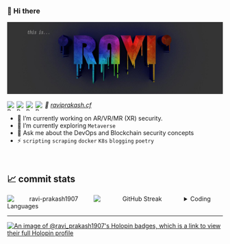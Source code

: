 ### 👋 Hi there 
![header image](assets/banner.jpeg)

<a href="https://www.instagram.com/ravi_prakash1907/">
  <img align="left" alt="Ravi's LinkedIN" width="22" height="22" src="https://cdn.simpleicons.org/instagram" />
</a>
<a href="https://www.linkedin.com/in/ravi-prakash1907/">
  <img align="left" alt="Ravi's LinkedIN" width="22" height="22" src="https://cdn.simpleicons.org/linkedin" />
</a>
<a href="https://twitter.com/73MP0R4L">
  <img align="left" alt="Ravi's LinkedIN" width="22" height="22" src="https://cdn.simpleicons.org/x" />
</a>
<a href="https://ravi-prakash1907.medium.com/">
  <img align="left" alt="Ravi's LinkedIN" width="22" height="22" src="https://cdn.simpleicons.org/medium" />
</a>

<!--
![](https://visitor-badge.glitch.me/badge?page_id=ravi-prakash1907.ravi-prakash1907)  
-->  

_🔗 [raviprakash.cf](https://raviprakash.cf/)_ <br> 

- 🌱 I’m currently working on AR/VR/MR (XR) security.
- 🔭 I’m currently exploring `Metaverse`  <!-- 👯 I’m looking to collaborate on short-term `Data Analysis` projects-->
- 💬 Ask me about the DevOps and Blockchain security concepts
- ⚡ `scripting` `scraping` `docker` `K8s` `blogging` `poetry`  

<br />


## 📈 commit stats  

<div align="center">
  <img src="https://github-readme-stats.vercel.app/api?username=ravi-prakash1907&show_icons=true&theme=gotham" style="width:40%; float:left; margin:0, 10%, 0, 0" alt="ravi-prakash1907" />
  
  <img src="https://streak-stats.demolab.com?user=ravi-prakash1907&theme=dark&background=0C1014" alt="GitHub Streak" style="width:42%; float:left; margin:0, 10%, 0, 0" alt="ravi-prakash1907" />
</div>

<details>  
  <summary>
    Coding Languages
  </summary>    
  <p align="center"> <img src="https://github-readme-stats.vercel.app/api/top-langs?username=ravi-prakash1907&show_icons=true&hide=jupyter%20notebook,html&layout=compact&langs_count=10&theme=gotham" alt="ravi-prakash1907" /> </p>
</details>

---

[![An image of @ravi_prakash1907's Holopin badges, which is a link to view their full Holopin profile](https://holopin.me/ravi_prakash1907)](https://holopin.io/@ravi_prakash1907)
